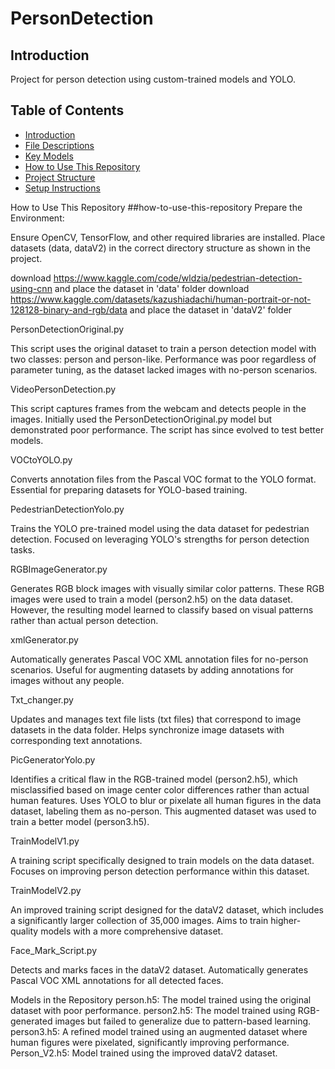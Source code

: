# PersonDetection

## Introduction
Project for person detection using custom-trained models and YOLO. 


## Table of Contents
- [Introduction](#introduction)
- [File Descriptions](#file-descriptions)
- [Key Models](#key-models)
- [How to Use This Repository](#how-to-use-this-repository)
- [Project Structure](#project-structure)
- [Setup Instructions](#setup-instructions)



How to Use This Repository ##how-to-use-this-repository
Prepare the Environment:

Ensure OpenCV, TensorFlow, and other required libraries are installed.
Place datasets (data, dataV2) in the correct directory structure as shown in the project.

download https://www.kaggle.com/code/wldzia/pedestrian-detection-using-cnn
and place the dataset in 'data' folder
download https://www.kaggle.com/datasets/kazushiadachi/human-portrait-or-not-128128-binary-and-rgb/data
and place the dataset in 'dataV2' folder




PersonDetectionOriginal.py

This script uses the original dataset to train a person detection model with two classes: person and person-like.
Performance was poor regardless of parameter tuning, as the dataset lacked images with no-person scenarios.

VideoPersonDetection.py

This script captures frames from the webcam and detects people in the images.
Initially used the PersonDetectionOriginal.py model but demonstrated poor performance. The script has since evolved to test better models.

VOCtoYOLO.py

Converts annotation files from the Pascal VOC format to the YOLO format.
Essential for preparing datasets for YOLO-based training.

PedestrianDetectionYolo.py

Trains the YOLO pre-trained model using the data dataset for pedestrian detection.
Focused on leveraging YOLO's strengths for person detection tasks.

RGBImageGenerator.py

Generates RGB block images with visually similar color patterns.
These RGB images were used to train a model (person2.h5) on the data dataset. However, the resulting model learned to classify based on visual patterns rather than actual person detection.

xmlGenerator.py

Automatically generates Pascal VOC XML annotation files for no-person scenarios.
Useful for augmenting datasets by adding annotations for images without any people.

Txt_changer.py

Updates and manages text file lists (txt files) that correspond to image datasets in the data folder.
Helps synchronize image datasets with corresponding text annotations.

PicGeneratorYolo.py

Identifies a critical flaw in the RGB-trained model (person2.h5), which misclassified based on image center color differences rather than actual human features.
Uses YOLO to blur or pixelate all human figures in the data dataset, labeling them as no-person. This augmented dataset was used to train a better model (person3.h5).

TrainModelV1.py

A training script specifically designed to train models on the data dataset.
Focuses on improving person detection performance within this dataset.

TrainModelV2.py

An improved training script designed for the dataV2 dataset, which includes a significantly larger collection of 35,000 images.
Aims to train higher-quality models with a more comprehensive dataset.

Face_Mark_Script.py

Detects and marks faces in the dataV2 dataset.
Automatically generates Pascal VOC XML annotations for all detected faces.

Models in the Repository
person.h5: The model trained using the original dataset with poor performance.
person2.h5: The model trained using RGB-generated images but failed to generalize due to pattern-based learning.
person3.h5: A refined model trained using an augmented dataset where human figures were pixelated, significantly improving performance.
Person_V2.h5: Model trained using the improved dataV2 dataset.

